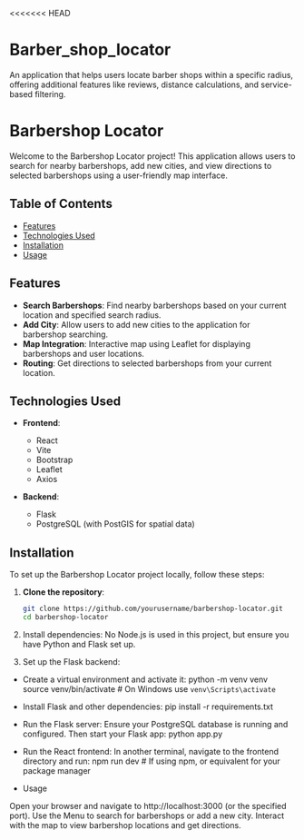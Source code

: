 <<<<<<< HEAD

# Barber_shop_locator

An application that helps users locate barber shops within a specific radius, offering additional features like reviews, distance calculations, and service-based filtering.

# Barbershop Locator

Welcome to the Barbershop Locator project! This application allows users to search for nearby barbershops, add new cities, and view directions to selected barbershops using a user-friendly map interface.

## Table of Contents

- [Features](#features)
- [Technologies Used](#technologies-used)
- [Installation](#installation)
- [Usage](#usage)

## Features

- **Search Barbershops**: Find nearby barbershops based on your current location and specified search radius.
- **Add City**: Allow users to add new cities to the application for barbershop searching.
- **Map Integration**: Interactive map using Leaflet for displaying barbershops and user locations.
- **Routing**: Get directions to selected barbershops from your current location.

## Technologies Used

- **Frontend**:

  - React
  - Vite
  - Bootstrap
  - Leaflet
  - Axios

- **Backend**:
  - Flask
  - PostgreSQL (with PostGIS for spatial data)

## Installation

To set up the Barbershop Locator project locally, follow these steps:

1. **Clone the repository**:
   ```bash
   git clone https://github.com/yourusername/barbershop-locator.git
   cd barbershop-locator
   ```
2. Install dependencies: No Node.js is used in this project, but ensure you have Python and Flask set up.

3. Set up the Flask backend:

- Create a virtual environment and activate it:
  python -m venv venv
  source venv/bin/activate # On Windows use `venv\Scripts\activate`

- Install Flask and other dependencies:
  pip install -r requirements.txt
- Run the Flask server: Ensure your PostgreSQL database is running and configured. Then start your Flask app:
  python app.py
- Run the React frontend: In another terminal, navigate to the frontend directory and run:
  npm run dev # If using npm, or equivalent for your package manager

- Usage

Open your browser and navigate to http://localhost:3000 (or the specified port).
Use the Menu to search for barbershops or add a new city.
Interact with the map to view barbershop locations and get directions.
